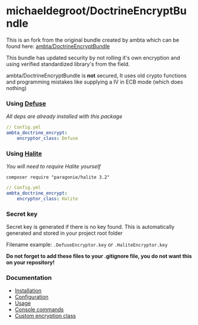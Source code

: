 # michaeldegroot/DoctrineEncryptBundle

This is an fork from the original bundle created by ambta which can be found here:
[ambta/DoctrineEncryptBundle](https://github.com/ambta/DoctrineEncryptBundle)

This bundle has updated security by not rolling it's own encryption and using verified standardized library's from the field.

ambta/DoctrineEncryptBundle is **not** secured, It uses old crypto functions and programming mistakes like supplying a IV in ECB mode (which does nothing)

### Using [Defuse](https://github.com/defuse/php-encryption)

*All deps are already installed with this package*

```yml
// Config.yml
ambta_doctrine_encrypt:
    encryptor_class: Defuse
```

### Using [Halite](https://github.com/paragonie/halite)

*You will need to require Halite yourself*

`composer require "paragonie/halite 3.2"`

```yml
// Config.yml
ambta_doctrine_encrypt:
    encryptor_class: Halite
```

### Secret key

Secret key is generated if there is no key found. This is automatically generated and stored in your project root folder

Filename example: `.DefuseEncryptor.key` or `.HaliteEncryptor.key`

**Do not forget to add these files to your .gitignore file, you do not want this on your repository!**

### Documentation

* [Installation](https://github.com/michaeldegroot/DoctrineEncryptBundle/blob/master/Resources/doc/installation.md)
* [Configuration](https://github.com/michaeldegroot/DoctrineEncryptBundle/blob/master/Resources/doc/configuration.md)
* [Usage](https://github.com/michaeldegroot/DoctrineEncryptBundle/blob/master/Resources/doc/usage.md)
* [Console commands](https://github.com/michaeldegroot/DoctrineEncryptBundle/blob/master/Resources/doc/commands.md)
* [Custom encryption class](https://github.com/michaeldegroot/DoctrineEncryptBundle/blob/master/Resources/doc/custom_encryptor.md)
